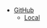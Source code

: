 - [GitHub](https://github.com/wgong/sqlite_wrapper)
    - [Local](~/projects/1_Biz/DuckAI/sqlite_wrapper)